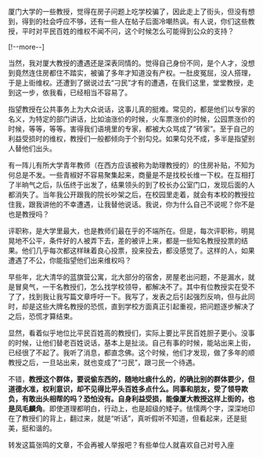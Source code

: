 厦门大学的一些教授，觉得在房子问题上吃学校骗了，因此走上了街头，但没有想到，得到的社会呼应不够，还有一些人在帖子后面冷嘲热讽。有人说，你们这些教授，平时对平民百姓的维权不闻不问，这个时候怎么可能得到公众的支持？

[!--more--]

当然，我对厦大教授的遭遇还是深表同情的。觉得自己身份不同，是个人才，没想到竟然连住房都住不踏实，被骗了多年才知道没有产权。一肚皮冤屈，没人搭理，于是上街维权。还遭到了据说过去“刁民”才有的遭遇，在我们这里，堂堂教授，走到这一步，依我看，已经相当不容易了。

指望教授在公共事务上为大众说话，这事儿真的挺难。常见的，都是他们以专家的名义，为特定的部门讲话，比如油涨价的时候，火车票涨价的时候，公园票涨价的时候，等等，等等。害得我们语境里的专家，都被大众骂成了“砖家”。至于自己的利益受损时的维权，教授们一般都倾向于个别勾兑。如果勾兑不成，多半是指望别人替他们出头。

有一阵儿有所大学青年教师（在西方应该被称为助理教授的）的住房补贴，不知为何总是不发。一些青椒好不容易聚集起来，商量是不是找校长维一下权。在互相打了半晌气之后，队伍终于出发了，结果领头的到了校长办公室门口，发现后面的人都消失了。当年我公开跟我的院长吵架之后，在校园里走着，就会有本校的教授拉住我，跟我讲他的不幸遭遇，让我替他说话。我说，你为什么自己不说呢？你不是也是教授吗？

评职称，是大学里最大，也是教师们最在乎的不端所在。但是，每次评职称，明晃晃地不公平，条件好的人被弄下去，差的被评上来，都是一些知名教授投票的结果。他们几乎每次都这样昧着良心投票，投来投去，都没感觉了。这样的人，如果遭遇了不公，你能指望他们出来维权吗？

早些年，北大清华的蓝旗营公寓，北大部分的宿舍，房屋老出问题，不是漏水，就是冒臭气，一干名教授们，怎么找学校领导，都解决不了。其中有位教授实在受不了了，找到我让我写篇文章呼吁一下。我写了，发表之后引起强烈反响，但与此同时，却是这些大牌名教授的恐慌，直到学校方面真正引起重视，把问题逐步解决了之后，恐慌才算结束。

显然，看着似乎地位比平民百姓高的教授们，实际上要比平民百姓胆子更小。没事的时候，让他们替老百姓说话，基本上是扯淡。自己有事的时候，能站出来上街，已经很了不起了。我听了消息，都直念佛。这个时候，他们才发现，做了多年的顺教授之后，一旦站出来，就也变成了“刁民”，跟刁民一个待遇。

不错，**教授这个群体，要说偷东西的，随地吐痰什么的，的确比别的群体要少，但道德水准，权利意识，却不见得比平头百姓多点什么。同事和朋友，受了领导欺负，有敢出头相帮的吗？恐怕没有。自身利益受损，能像厦大教授这样上街的，也是凤毛麟角**。即使道理都明白，行动上，也是超级的矮子。怯懦两个字，深深地印在了教授们的背上，翻过来，就是“听话”，真听假听不知道，但看起来，还是挺美，挺和谐的。


转发这篇张鸣的文章，不会再被人举报吧？有些单位人就喜欢自己对号入座




